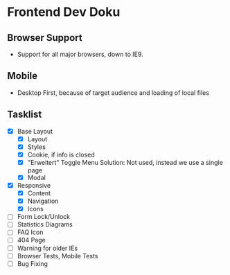 # Frontend Dev Doku #


## Browser Support ##

* Support for all major browsers, down to IE9.


## Mobile ##

* Desktop First, because of target audience and loading of local files


## Tasklist ##

* [x] Base Layout
	* [x] Layout
	* [x] Styles
	* [x] Cookie, if info is closed
	* [x] "Erweitert" Toggle Menu
	       Solution: Not used, instead we use a single page
	* [x] Modal
* [x] Responsive
	* [x] Content
	* [x] Navigation
	* [x] Icons
* [ ] Form Lock/Unlock
* [ ] Statistics Diagrams
* [ ] FAQ Icon
* [ ] 404 Page
* [ ] Warning for older IEs
* [ ] Browser Tests, Mobile Tests
* [ ] Bug Fixing
